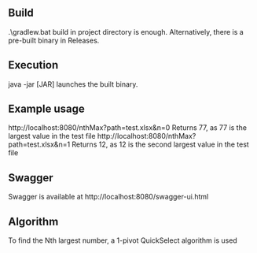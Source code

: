 <h2>Build</h2>
.\gradlew.bat build in project directory is enough. 
Alternatively, there is a pre-built binary in Releases.

<h2>Execution</h2>
java -jar [JAR] launches the built binary.

<h2>Example usage</h2>
http://localhost:8080/nthMax?path=test.xlsx&n=0
Returns 77, as 77 is the largest value in the test file
http://localhost:8080/nthMax?path=test.xlsx&n=1
Returns 12, as 12 is the second largest value in the test file

<h2>Swagger</h2>
Swagger is available at http://localhost:8080/swagger-ui.html

<h2>Algorithm</h2>
To find the Nth largest number, a 1-pivot QuickSelect algorithm is used
